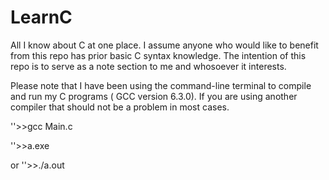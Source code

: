 # LearnC
All I know about C at one place.
I assume anyone who would like to benefit from this repo has prior basic C syntax knowledge. 
The intention of this repo is to serve as a note section to me and whosoever it interests.

Please note that I have been using the command-line terminal to compile and run my C programs ( GCC version 6.3.0). If you are using another compiler that should not be a problem in most cases. 

''>>gcc Main.c 

''>>a.exe

or 
''>>./a.out
